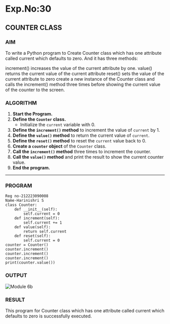 # Exp.No:30  
## COUNTER CLASS

### AIM  
To write a Python program to Create  Counter class which  has one attribute called current which defaults to zero. And it has three methods:

increment() increases the value of the current attribute by one.
value() returns the current value of the current attribute
reset() sets the value of the current attribute to zero
create a new instance of the Counter class and calls the increment() method three times before showing the current value of the counter to the screen.


### ALGORITHM

1. **Start the Program.**
2. **Define the `Counter` class.**
   - Initialize the `current` variable with 0.
3. **Define the `increment()` method** to increment the value of `current` by 1.
4. **Define the `value()` method** to return the current value of `current`.
5. **Define the `reset()` method** to reset the `current` value back to 0.
6. **Create a `counter` object** of the `Counter` class.
7. **Call the `increment()` method** three times to increment the counter.
8. **Call the `value()` method** and print the result to show the current counter value.
9. **End the program.**

---

### PROGRAM
```
Reg no-212223090008
Name-Harinishri S
class Counter:
    def __init__(self):
        self.current = 0
    def increment(self):
        self.current += 1
    def value(self):
        return self.current
    def reset(self):
        self.current = 0
counter = Counter()
counter.increment()
counter.increment()
counter.increment()
print(counter.value())

```

### OUTPUT

![Module 6b](https://github.com/user-attachments/assets/19353c0f-25d9-41a3-9313-be6a2f705c40)


### RESULT
This program for Counter class which  has one attribute called current which defaults to zero is successfully executed.
